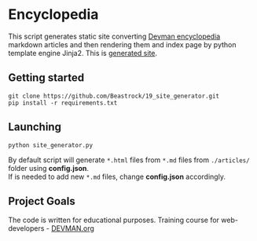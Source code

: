 # Encyclopedia

This script generates static site converting [Devman encyclopedia](https://devman.org/encyclopedia/) markdown articles and then rendering them and index page by python template engine Jinja2. 
This is [generated site](https://beastrock.github.io/index.html).

## Getting started
`git clone https://github.com/Beastrock/19_site_generator.git`  
`pip install -r requirements.txt` 

## Launching
 `python site_generator.py`  

By default script will generate `*.html` files from `*.md` files from `./articles/` folder using **config.json**.  
If is needed to add new `*.md` files, change **config.json** accordingly.  


## Project Goals

The code is written for educational purposes. Training course for web-developers - [DEVMAN.org](https://devman.org)
